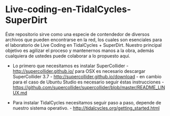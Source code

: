 # Live-coding-en-TidalCycles-SuperDirt

Éste repositorio sirve como una especie de contendedor de diversos archivos que pueden encontrarse en la red, los cuales son esenciales para el laboratorio de Live Coding en TidalCycles + SuperDirt. Nuestro principal objetivo es agilizar el proceso y mantenernos manos a la obra, además cualquiera de ustedes puede colaborar a lo propuesto aquí.

- Lo primero que necesitamos es instalar SuperCollider - http://supercollider.github.io/ para OSX es necesario descargar SuperCollider 3.7 - http://supercollider.github.io/download - en cambio para el caso de Ubuntu Studio es necesario seguir éstas instrucciones - https://github.com/supercollider/supercollider/blob/master/README_LINUX.md

- Para instalar TidalCycles necesitamos seguir paso a paso, depende de nuestro sistema operativo. - http://tidalcycles.org/getting_started.html
